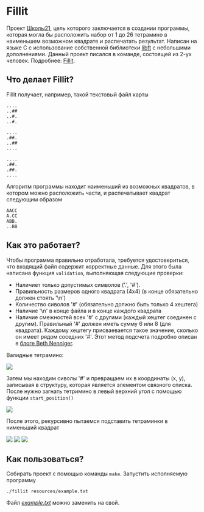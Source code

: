 # Fillit

Проект [Школы21](https://21-school.ru/), цель которого заключается в создании программы, которая могла бы расположить набор от 1 до 26 тетрамино в наименьшем возможном квадрате и распечатать результат. Написан на языке C с использование собственной библиотеки [libft](https://github.com/G4S-LA/libft) с небольшими дополнениями. Данный проект писался в команде, состоящей из 2-ух человек.
Подробнее: [Fillit](https://github.com/G4S-LA/Fillit/blob/master/resources/fillit.en.pdf).

## Что делает Fillit?

Fillit получает, например, такой текстовый файл карты

```
....
..##
..#.
..#.

....
.##.
..##
....

....
.##.
.##.
....
```
Алгоритм программы находит наименьший из возможных квадратов, в котором можно расположить части, и распечатывает квадрат следующим образом

```
AACC
A.CC
ABB.
..BB
```

## Как это работает?

Чтобы программа правильно отработала, требуется удостовериться, что входящий файл содержит корректные данные. Для этого была написана функция `validation`, выполняющая следующие проверки:
* Наличиет только допустимых символов ('.', '#').
* Правильность размеров одного квадрата (4x4) (в конце обязательно должен стоять '\n')
* Количество сиволов '#' (обязательно должно быть только 4 хештега)
* Наличие '\n' в конце файла и в конце каждого квадрата
* Наличие смежностей всех '#' с другими (каждый хештег соединен с другим). Правильный '#' должен иметь сумму 6 или 8 (для квадрата). Каждому хештегу присваевается такое значение, сколько он имеет рядом соседних '#'. Этот метод подсчета подробно описан в [блоге Beth Nenniger](https://medium.com/@bethnenniger/fillit-solving-for-the-smallest-square-of-tetrominos-c6316004f909).

Валидные тетрамино:

![](https://github.com/G4S-LA/pictures/blob/master/Fillit/possible%20tetramino.png)

Затем мы находим сиволы '#' и превращаем их в координаты (x, y), записывая в структуру, которая является элементом связного списка. После нужно загнать тетримино в левый верхний угол с помощью функции `start_position()`

![](https://github.com/G4S-LA/pictures/blob/master/Fillit/start_position.png)

После этого, рекурсивно пытаемся подставить тетраминки в нименьший квадрат

![](https://github.com/G4S-LA/pictures/blob/master/Fillit/sample_problem_1.png)
![](https://github.com/G4S-LA/pictures/blob/master/Fillit/sample_problem_2.png)
![](https://github.com/G4S-LA/pictures/blob/master/Fillit/sample_problem_3.png)

## Как пользоваться?

Собирать проект с помощью команды `make`.
Запустить исполняемую программу
```
./fillit resources/example.txt
```
Файл [*example.txt*](https://github.com/G4S-LA/Fillit/blob/master/resources/example.txt) можно заменить на свой.
